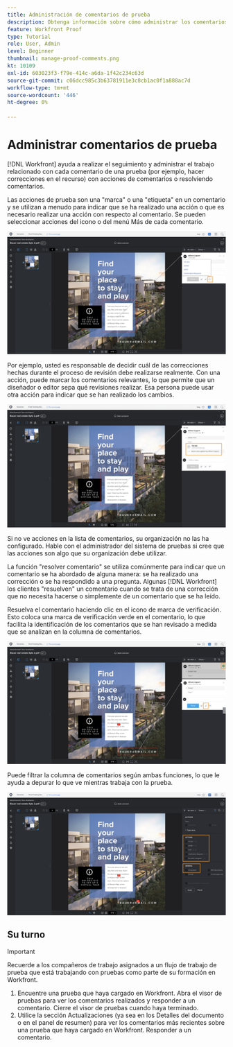 ```yaml
---
title: Administración de comentarios de prueba
description: Obtenga información sobre cómo administrar los comentarios de prueba en [!DNL  Workfront] aplicando acciones de comentario, resolviendo comentarios y filtrando la columna comentarios.
feature: Workfront Proof
type: Tutorial
role: User, Admin
level: Beginner
thumbnail: manage-proof-comments.png
kt: 10109
exl-id: 603023f3-f79e-414c-a6da-1f42c234c63d
source-git-commit: c06dcc985c3b63781911e3c8cb1ac0f1a888ac7d
workflow-type: tm+mt
source-wordcount: '446'
ht-degree: 0%

---
```


# Administrar comentarios de prueba

[!DNL Workfront] ayuda a realizar el seguimiento y administrar el trabajo relacionado con cada comentario de una prueba (por ejemplo, hacer correcciones en el recurso) con acciones de comentarios o resolviendo comentarios.

Las acciones de prueba son una &quot;marca&quot; o una &quot;etiqueta&quot; en un comentario y se utilizan a menudo para indicar que se ha realizado una acción o que es necesario realizar una acción con respecto al comentario. Se pueden seleccionar acciones del icono o del menú Más de cada comentario.

![Imagen de una prueba en el visor de pruebas con el icono de indicador resaltado en el comentario y las acciones de prueba disponibles visibles.](assets/manage-comments-1.png)

Por ejemplo, usted es responsable de decidir cuál de las correcciones hechas durante el proceso de revisión debe realizarse realmente. Con una acción, puede marcar los comentarios relevantes, lo que permite que un diseñador o editor sepa qué revisiones realizar. Esa persona puede usar otra acción para indicar que se han realizado los cambios.

![Una imagen de una prueba en el visor de pruebas con la variable [!UICONTROL Para hacer] acción de prueba resaltada en el comentario.](assets/manage-comments-2.png)

Si no ve acciones en la lista de comentarios, su organización no las ha configurado. Hable con el administrador del sistema de pruebas si cree que las acciones son algo que su organización debe utilizar.

La función &quot;resolver comentario&quot; se utiliza comúnmente para indicar que un comentario se ha abordado de alguna manera: se ha realizado una corrección o se ha respondido a una pregunta. Algunas [!DNL Workfront] los clientes &quot;resuelven&quot; un comentario cuando se trata de una corrección que no necesita hacerse o simplemente de un comentario que se ha leído.

Resuelva el comentario haciendo clic en el icono de marca de verificación. Esto coloca una marca de verificación verde en el comentario, lo que facilita la identificación de los comentarios que se han revisado a medida que se analizan en la columna de comentarios.

![Imagen de una prueba en el visor de pruebas con el icono de marca de verificación resaltado en el comentario.](assets/manage-comments-4.png)

Puede filtrar la columna de comentarios según ambas funciones, lo que le ayuda a depurar lo que ve mientras trabaja con la prueba.

![Una imagen de los filtros de comentario en el visor de pruebas con el [!UICONTROL Acciones] y [!UICONTROL General] opciones de filtrado resaltadas.](assets/manage-comments-3.png)

## Su turno

>[!IMPORTANT]
>
>Recuerde a los compañeros de trabajo asignados a un flujo de trabajo de prueba que está trabajando con pruebas como parte de su formación en Workfront.


1. Encuentre una prueba que haya cargado en Workfront. Abra el visor de pruebas para ver los comentarios realizados y responder a un comentario. Cierre el visor de pruebas cuando haya terminado.
1. Utilice la sección Actualizaciones (ya sea en los Detalles del documento o en el panel de resumen) para ver los comentarios más recientes sobre una prueba que haya cargado en Workfront. Responder a un comentario.


<!--
## Learn more
* Create and manage proof comments
-->
